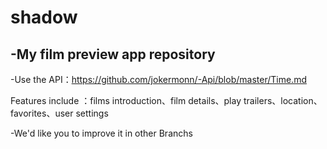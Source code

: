 # shadow
-My film preview app repository
-
-Use the API：https://github.com/jokermonn/-Api/blob/master/Time.md

Features include ：films introduction、film details、play trailers、location、favorites、user settings

-We'd like you to improve it in other Branchs
